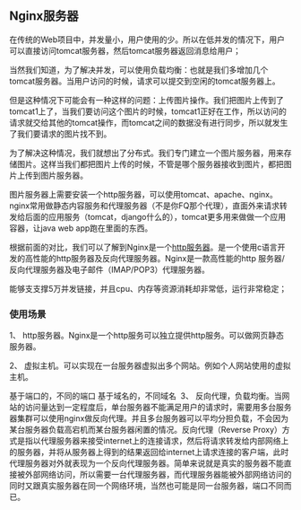 ## Nginx服务器

在传统的Web项目中，并发量小，用户使用的少。所以在低并发的情况下，用户可以直接访问tomcat服务器，然后tomcat服务器返回消息给用户；

当然我们知道，为了解决并发，可以使用负载均衡：也就是我们多增加几个tomcat服务器。当用户访问的时候，请求可以提交到空闲的tomcat服务器上。

但是这种情况下可能会有一种这样的问题：上传图片操作。我们把图片上传到了tomcat1上了，当我们要访问这个图片的时候，tomcat1正好在工作，所以访问的请求就交给其他的tomcat操作，而tomcat之间的数据没有进行同步，所以就发生了我们要请求的图片找不到。

为了解决这种情况，我们就想出了分布式。我们专门建立一个图片服务器，用来存储图片。这样当我们都把图片上传的时候，不管是哪个服务器接收到图片，都把图片上传到图片服务器。

图片服务器上需要安装一个http服务器，可以使用tomcat、apache、nginx。
nginx常用做静态内容服务和代理服务器（不是你FQ那个代理），直面外来请求转发给后面的应用服务（tomcat，django什么的），tomcat更多用来做做一个应用容器，让java web app跑在里面的东西。

根据前面的对比，我们可以了解到Nginx是一个[http服务器](http://baike.baidu.com/link?url=a2dLY11NbWgcCzbX1s7JDyWLOh_QFjVlC2wys--TLKbZybTCA8oEP7c-5gEDCK35jFmQHG0YFRoAVEI8M7cbFcp74nDVgz1ckZiWAuntvCF_oxMSMDlDIWEGGN-63mTb)。是一个使用c语言开发的高性能的http服务器及反向代理服务器。Nginx是一款高性能的http 服务器/反向代理服务器及电子邮件（IMAP/POP3）代理服务器。

能够支支撑5万并发链接，并且cpu、内存等资源消耗却非常低，运行非常稳定；

### 使用场景

1、 http服务器。Nginx是一个http服务可以独立提供http服务。可以做网页静态服务器。

2、 虚拟主机。可以实现在一台服务器虚拟出多个网站。例如个人网站使用的虚拟主机。

基于端口的，不同的端口
基于域名的，不同域名
 3、 反向代理，负载均衡。当网站的访问量达到一定程度后，单台服务器不能满足用户的请求时，需要用多台服务器集群可以使用nginx做反向代理。并且多台服务器可以平均分担负载，不会因为某台服务器负载高宕机而某台服务器闲置的情况。反向代理（Reverse Proxy）方式是指以代理服务器来接受internet上的连接请求，然后将请求转发给内部网络上的服务器，并将从服务器上得到的结果返回给internet上请求连接的客户端，此时代理服务器对外就表现为一个反向代理服务器。简单来说就是真实的服务器不能直接被外部网络访问，所以需要一台代理服务器，而代理服务器能被外部网络访问的同时又跟真实服务器在同一个网络环境，当然也可能是同一台服务器，端口不同而已。
